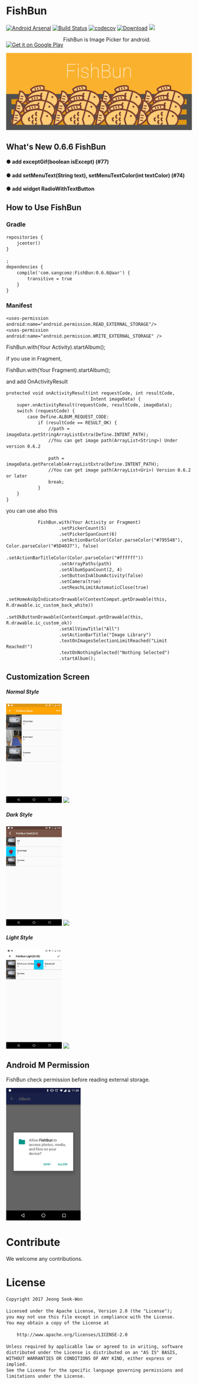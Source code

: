 # FishBun

[![Android Arsenal](https://img.shields.io/badge/Android%20Arsenal-FishBun-green.svg?style=true)](https://android-arsenal.com/details/1/2785)
[![Build Status](https://travis-ci.org/sangcomz/FishBun.svg?branch=master)](https://travis-ci.org/sangcomz/FishBun)
[![codecov](https://codecov.io/gh/sangcomz/FishBun/branch/master/graph/badge.svg)](https://codecov.io/gh/sangcomz/FishBun)
[![Download](https://api.bintray.com/packages/sangcomz/maven/fishbun/images/download.svg)](https://bintray.com/sangcomz/maven/fishbun/_latestVersion)
<a href="http://www.methodscount.com/?lib=com.sangcomz%3AFishBun%3A0.6.6"><img src="https://img.shields.io/badge/Methods count-core: 499 | deps: 26008-e91e63.svg"/></a>
<p style="float:left;">
 <a href="https://play.google.com/store/apps/details?id=com.sangcomz.fishbundemo">
 <img HEIGHT="40" WIDTH="135" alt="Get it on Google Play" src="https://play.google.com/intl/en_us/badges/images/apps/en-play-badge.png" />
 </a>
</p>

FishBun is Image Picker for android.

<img src="/pic/fishbuns.png">

## What's New 0.6.6 FishBun

#### ● add exceptGif(boolean isExcept) (#77)
#### ● add setMenuText(String text), setMenuTextColor(int textColor) (#74)
#### ● add widget RadioWithTextButton

## How to Use FishBun

### Gradle

    repositories {
        jcenter()
    }
    
    ;
    dependencies {
        compile('com.sangcomz:FishBun:0.6.6@aar') {
            transitive = true
        }
    }

### Manifest

    <uses-permission android:name="android.permission.READ_EXTERNAL_STORAGE"/>
    <uses-permission android:name="android.permission.WRITE_EXTERNAL_STORAGE" />

FishBun.with(Your Activity).startAlbum();

if you use in Fragment,

FishBun.with(Your Fragment).startAlbum();

and add OnActivityResult

    protected void onActivityResult(int requestCode, int resultCode,
                                    Intent imageData) {
        super.onActivityResult(requestCode, resultCode, imageData);
        switch (requestCode) {
            case Define.ALBUM_REQUEST_CODE:
                if (resultCode == RESULT_OK) {
                    //path = imageData.getStringArrayListExtra(Define.INTENT_PATH);
                    //You can get image path(ArrayList<String>) Under version 0.6.2
                    
                    path = imageData.getParcelableArrayListExtra(Define.INTENT_PATH);
                    //You can get image path(ArrayList<Uri>) Version 0.6.2 or later
                    break;
                }
        }
    }

you can use also this

                FishBun.with(Your Activity or Fragment)
                        .setPickerCount(5)
                        .setPickerSpanCount(6)
                        .setActionBarColor(Color.parseColor("#795548"), Color.parseColor("#5D4037"), false)
                        .setActionBarTitleColor(Color.parseColor("#ffffff"))
                        .setArrayPaths(path)
                        .setAlbumSpanCount(2, 4)
                        .setButtonInAlbumActivity(false)
                        .setCamera(true)
                        .setReachLimitAutomaticClose(true)
                        .setHomeAsUpIndicatorDrawable(ContextCompat.getDrawable(this, R.drawable.ic_custom_back_white))
                        .setOkButtonDrawable(ContextCompat.getDrawable(this, R.drawable.ic_custom_ok))
                        .setAllViewTitle("All")
                        .setActionBarTitle("Image Library")
                        .textOnImagesSelectionLimitReached("Limit Reached!")
                        .textOnNothingSelected("Nothing Selected")
                        .startAlbum();


## Customization Screen

##### Normal Style
<img src="/pic/normal1.png" width=30%> <img src="/pic/normal2.png" width=30%> 

##### Dark Style
<img src="/pic/dark1.png" width=30%> <img src="/pic/dark2.png" width=30%> 

##### Light Style
<img src="/pic/light1.png" width=30%> <img src="/pic/light2.png" width=30%> 

## Android M Permission
FishBun check permission before reading external storage.

<img src="/pic/permission.png" width=40%>

# Contribute
We welcome any contributions.

# License

    Copyright 2017 Jeong Seok-Won

    Licensed under the Apache License, Version 2.0 (the "License");
    you may not use this file except in compliance with the License.
    You may obtain a copy of the License at

        http://www.apache.org/licenses/LICENSE-2.0

    Unless required by applicable law or agreed to in writing, software
    distributed under the License is distributed on an "AS IS" BASIS,
    WITHOUT WARRANTIES OR CONDITIONS OF ANY KIND, either express or implied.
    See the License for the specific language governing permissions and
    limitations under the License.

